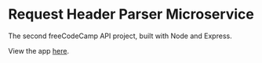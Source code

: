 # Request Header Parser Microservice

The second freeCodeCamp API project, built with Node and Express.

View the app [here](https://URLTOBEDECIDED.com/whoami).